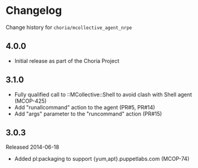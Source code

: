 # Changelog

Change history for `choria/mcollective_agent_nrpe`

## 4.0.0

 * Initial release as part of the Choria Project

## 3.1.0

 * Fully qualified call to ::MCollective::Shell to avoid clash with Shell agent
   (MCOP-425)
 * Add "runallcommand" action to the agent (PR#5, PR#14)
 * Add "args" parameter to the "runcommand" action (PR#15)

## 3.0.3

Released 2014-06-18

 * Added pl:packaging to support {yum,apt}.puppetlabs.com (MCOP-74)
